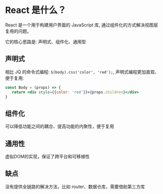# React 是什么？

React 是一个用于构建用户界面的 JavaScript 库, 通过组件化的方式解决视图层复用的问题。

它的核心思路是: 声明式、组件化、通用型

## 声明式
相比 JQ 的命令式编程: `$(body).css('color', 'red');`, 声明式编程更加直观、便于复用: 
```jsx
const Body = (props) => {
   return <div style={{color: 'red'}}>{props.children}</div>
}
```

## 组件化
可以降低功能之间的耦合、提高功能的内聚性，便于复用

## 通用性
虚拟DOM的实现，保证了跨平台和可移植性

## 缺点
没有提供全链路的解决方法，比如 router、数据仓库，需要借助第三方库